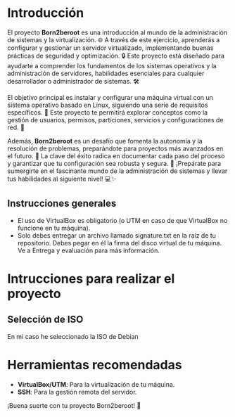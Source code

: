 # Introducción

El proyecto **Born2beroot** es una introducción al mundo de la administración de sistemas y la virtualización. 🌐 A través de este ejercicio, aprenderás a configurar y gestionar un servidor virtualizado, implementando buenas prácticas de seguridad y optimización. 🔒 Este proyecto está diseñado para ayudarte a comprender los fundamentos de los sistemas operativos y la administración de servidores, habilidades esenciales para cualquier desarrollador o administrador de sistemas. 🛠️

El objetivo principal es instalar y configurar una máquina virtual con un sistema operativo basado en Linux, siguiendo una serie de requisitos específicos. 🚀 Este proyecto te permitirá explorar conceptos como la gestión de usuarios, permisos, particiones, servicios y configuraciones de red. 🌟

Además, **Born2beroot** es un desafío que fomenta la autonomía y la resolución de problemas, preparándote para proyectos más avanzados en el futuro. 🔑 La clave del éxito radica en documentar cada paso del proceso y garantizar que tu configuración sea robusta y segura. 🧹 ¡Prepárate para sumergirte en el fascinante mundo de la administración de sistemas y llevar tus habilidades al siguiente nivel! 💻✨

## Instrucciones generales

- El uso de VirtualBox es obligatorio (o UTM en caso de que VirtualBox no funcione en tu máquina).
- Solo debes entregar un archivo llamado signature.txt en la raíz de tu repositorio. Debes pegar en él la firma del disco virtual de tu máquina. Ve a Entrega y evaluación para más información.

# Intrucciones para realizar el proyecto

## Selección de ISO
En mi caso he seleccionado la ISO de Debian

# Herramientas recomendadas

- **VirtualBox/UTM**: Para la virtualización de tu máquina.
- **SSH**: Para la gestión remota del servidor.

¡Buena suerte con tu proyecto Born2beroot! 🚀  